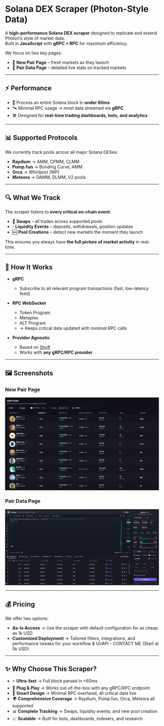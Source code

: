 # Solana DEX Scraper (Photon-Style Data)

A **high-performance Solana DEX scraper** designed to replicate and extend Photon’s style of market data.  
Built in **JavaScript** with **gRPC + RPC** for maximum efficiency.  

We focus on two key pages:  

- 📌 **New Pair Page** – fresh markets as they launch  
- 📌 **Pair Data Page** – detailed live stats on tracked markets  

---

## ⚡ Performance

- 🚀 Process an entire Solana block in **under 60ms**  
- 🛰 Minimal RPC usage → most data streamed via **gRPC**  
- 🛠 Designed for **real-time trading dashboards, bots, and analytics**

---

## 📊 Supported Protocols

We currently track pools across all major Solana DEXes:

- **Raydium** → AMM, CPMM, CLMM  
- **Pump.fun** → Bonding Curve, AMM  
- **Orca** → Whirlpool (WP)  
- **Meteora** → DAMM, DLMM, V2 pools  

---

## 🔍 What We Track

The scraper listens to **every critical on-chain event**:  

- 💱 **Swaps** – all trades across supported pools  
- 💧 **Liquidity Events** – deposits, withdrawals, position updates  
- 🆕 **Pool Creations** – detect new markets the moment they launch  

This ensures you always have **the full picture of market activity** in real-time.

---

## 🔌 How It Works

- **gRPC**  
  - Subscribe to all relevant program transactions (fast, low-latency feed)  

- **RPC WebSocket**  
  - Token Program  
  - Metaplex  
  - ALT Program  
  - → Keeps critical data updated with *minimal* RPC calls  

- **Provider Agnostic**  
  - Based on [Shyft](https://shyft.to)  
  - Works with **any gRPC/RPC provider**

---

## 🖼 Screenshots

### New Pair Page
![New Pair Page](./images/new-pair.png)

### Pair Data Page
![Pair Data Page](./images/pair-data.png)

---

## 💰 Pricing

We offer two options:  

- **As-Is Access** → Use the scraper with default configuration for as cheap as 1k USD
- **Customized Deployment** → Tailored filters, integrations, and performance tweaks for your workflow & UI/API - CONTACT ME (Start at 5k USD)

---

## ✨ Why Choose This Scraper?

- ⚡ **Ultra-fast** → Full block parsed in <60ms  
- 🔧 **Plug & Play** → Works out-of-the-box with any gRPC/RPC endpoint  
- 🧠 **Smart Design** → Minimal RPC overhead, all critical data live  
- 🌍 **Comprehensive Coverage** → Raydium, Pump.fun, Orca, Meteora all supported  
- 📊 **Complete Tracking** → Swaps, liquidity events, and new pool creation  
- 📈 **Scalable** → Built for bots, dashboards, indexers, and research  
